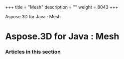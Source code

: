 +++
title = "Mesh" 
description = "" 
weight = 8043 
+++

Aspose.3D for Java : Mesh  

# Aspose.3D for Java : Mesh


### Articles in this section

           

 

